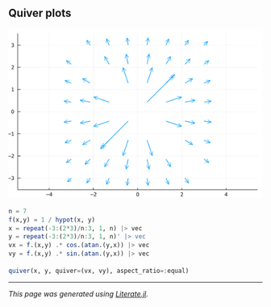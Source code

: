 ## Quiver plots

![quiver.png](images/quiver.png)

```julia
n = 7
f(x,y) = 1 / hypot(x, y)
x = repeat(-3:(2*3)/n:3, 1, n) |> vec
y = repeat(-3:(2*3)/n:3, 1, n)' |> vec
vx = f.(x,y) .* cos.(atan.(y,x)) |> vec
vy = f.(x,y) .* sin.(atan.(y,x)) |> vec

quiver(x, y, quiver=(vx, vy), aspect_ratio=:equal)
```

---

*This page was generated using [Literate.jl](https://github.com/fredrikekre/Literate.jl).*

